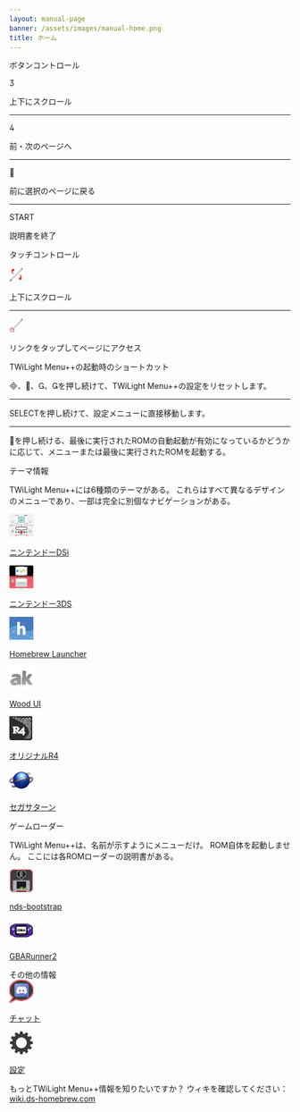 ```yaml
---
layout: manual-page
banner: /assets/images/manual-home.png
title: ホーム
---
```


<div class="section-title">ボタンコントロール</div>
<div class="section-body">
    <div class="button-action-group">
        <p class="button-action button">&#xE07D;</p>
        <p class="button-action-text">上下にスクロール</p>
    </div>
    <hr>
    <div class="button-action-group">
        <p class="button-action button">&#xE07E;</p>
        <p class="button-action-text">前・次のページへ</p>
    </div>
    <hr>
    <div class="button-action-group">
        <p class="button-action button">&#xE001;</p>
        <p class="button-action-text">前に選択のページに戻る</p>
    </div>
    <hr>
    <div class="button-action-group">
        <p class="button-action">START</p>
        <p class="button-action-text">説明書を終了</p>
    </div>
</div>

<div class="section-title">タッチコントロール</div>
<div class="section-body">
    <div class="button-action-group">
        <p class="button-action"><img src="/assets/images/up-down.png" alt="タッチ画面で上下にスクロール"></p>
        <p class="button-action-text">上下にスクロール</p>
    </div>
    <hr>
    <div class="button-action-group">
        <p class="button-action"><img src="/assets/images/tap.png" alt="タッチ画面をタップ"></p>
        <p class="button-action-text">リンクをタップしてページにアクセス</p>
    </div>
</div>

<div class="section-title">TWiLight Menu++の起動時のショートカット</div>
<div class="section-body">
    <p>
        &#xE000;、&#xE001;、&#xE002;、&#xE003;を押し続けて、TWiLight Menu++の設定をリセットします。
    </p>
    <hr>
    <p>
        SELECTを押し続けて、設定メニューに直接移動します。
    </p>
    <hr>
    <p>
        &#xE001;を押し続ける、最後に実行されたROMの自動起動が有効になっているかどうかに応じて、メニューまたは最後に実行されたROMを起動する。
    </p>
</div>

<div class="section-title">テーマ情報</div>
<div class="section-body">
    <p class="mb-2">TWiLight Menu++には6種類のテーマがある。 これらはすべて異なるデザインのメニューであり、一部は完全に別個なナビゲーションがある。</p>
    <div class="grid-container-3">
        <div class="grid-item">
            <img src="/assets/images/dsicon.png">
            <p>
                <a href="theme1-dsi">ニンテンドーDSi</a>
            </p>
        </div>
        <div class="grid-item">
            <img src="/assets/images/3dsicon.png">
            <p>
                <a href="theme2-3ds">ニンテンドー3DS</a>
            </p>
        </div>
        <div class="grid-item">
            <img src="/assets/images/hblicon.png">
            <p>
                <a href="theme6-hbl">Homebrew Launcher</a>
            </p>
        </div>
        <div class="grid-item">
            <img src="/assets/images/akicon.png">
            <p>
                <a href="theme4-acekard">Wood UI</a>
            </p>
        </div>
        <div class="grid-item">
            <img src="/assets/images/r4icon.png">
            <p>
                <a href="theme3-r4">オリジナルR4</a>
            </p>
        </div>
        <div class="grid-item">
            <img src="/assets/images/saturn-logo.png">
            <p>
                <a href="theme5-saturn">セガ<wbr>サターン</a>
            </p>
        </div>
    </div>
</div>

<div class="section-title">ゲームローダー</div>
<div class="section-body">
    <p class="mb-2">TWiLight Menu++は、名前が示すようにメニューだけ。 ROM自体を起動しません。 ここには各ROMローダーの説明書がある。</p>
    <div class="grid-container-2">
        <div class="grid-item">
            <img src="/assets/images/ndsbicon.png">
            <p>
                <a href="nds-bootstrap">nds-bootstrap</a>
            </p>
        </div>
        <div class="grid-item">
            <img src="/assets/images/gbaicon.png">
            <p>
                <a href="gbarunner2">GBARunner2</a>
            </p>
        </div>
    </div>
</div>

<div class="section-title">その他の情報</div>
<div class="section-body">
    <div class="grid-container-2 mb-2">
        <div class="grid-item">
            <img src="/assets/images/chaticon.png">
            <p>
                <a href="chat">チャット</a>
            </p>
        </div>
        <div class="grid-item">
            <img src="/assets/images/settingsicon.png">
            <p>
                <a href="settings">設定</a>
            </p>
        </div>
    </div>
    <p>
        もっとTWiLight Menu++情報を知りたいですか？ ウィキを確認してください：<br><a href="https://wiki.ds-homebrew.com/ja-JP">wiki.ds-homebrew.com</a>
    </p>
</div>
